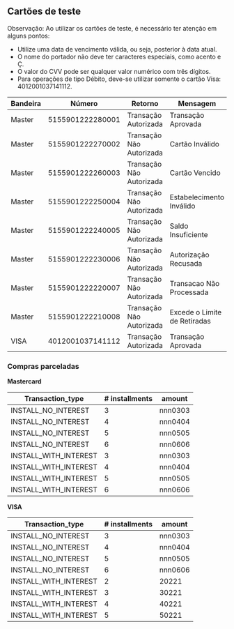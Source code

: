 ## Cartões de teste

Observação: Ao utilizar os cartões de teste, é necessário ter atenção em alguns pontos:
- Utilize uma data de vencimento válida, ou seja, posterior à data atual.
- O nome do portador não deve ter caracteres especiais, como acento e Ç.
- O valor do CVV pode ser qualquer valor numérico com três dígitos.
- Para operações de tipo Débito, deve-se utilizar somente o cartão Visa: 4012001037141112.

| Bandeira   | Número            | Retorno                   | Mensagem                     |
| ---------- | ----------------- | ------------------------- | ---------------------------- |
| Master     | 5155901222280001  | Transação Autorizada	     | Transação Aprovada           |
| Master     | 5155901222270002  | Transação Não Autorizada  | Cartão Inválido              |
| Master     | 5155901222260003  | Transação Não Autorizada  | Cartão Vencido               |
| Master     | 5155901222250004  | Transação Não Autorizada  | Estabelecimento Inválido     |
| Master     | 5155901222240005  | Transação Não Autorizada  | Saldo Insuficiente           |
| Master     | 5155901222230006  | Transação Não Autorizada  | Autorização Recusada         |
| Master     | 5155901222220007  | Transação Não Autorizada  | Transacao Não Processada     |
| Master     | 5155901222210008  | Transação Não Autorizada  | Excede o Limite de Retiradas |
| VISA       | 4012001037141112  | Transação Autorizada      | Transação Aprovada           |

### Compras parceladas

**Mastercard**

| Transaction_type	    | # installments      | amount  |
| --------------------- | ------------------- | ------- |
| INSTALL_NO_INTEREST   | 3	                  | nnn0303 |
| INSTALL_NO_INTEREST   | 4	                  | nnn0404 |
| INSTALL_NO_INTEREST   | 5	                  | nnn0505 |
| INSTALL_NO_INTEREST   | 6	                  | nnn0606 |
| INSTALL_WITH_INTEREST | 3	                  | nnn0303 |
| INSTALL_WITH_INTEREST | 4	                  | nnn0404 |
| INSTALL_WITH_INTEREST | 5	                  | nnn0505 |
| INSTALL_WITH_INTEREST | 6	                  | nnn0606 |

**VISA**

| Transaction_type	    | # installments      | amount  |
| --------------------- | ------------------- | ------- |
| INSTALL_NO_INTEREST   | 3	                  | nnn0303 |
| INSTALL_NO_INTEREST   | 4	                  | nnn0404 |
| INSTALL_NO_INTEREST   | 5	                  | nnn0505 |
| INSTALL_NO_INTEREST   | 6	                  | nnn0606 |
| INSTALL_WITH_INTEREST | 2	                  | 20221   |
| INSTALL_WITH_INTEREST | 3	                  | 30221   |
| INSTALL_WITH_INTEREST | 4	                  | 40221   |
| INSTALL_WITH_INTEREST | 5	                  | 50221   |
